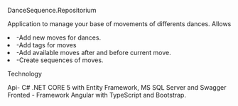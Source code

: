 DanceSequence.Repositorium

Application to manage your base of movements of differents dances.
Allows
<li>-Add new moves for dances.
<li>-Add tags for moves
<li>-Add available moves after and before current move.
<li>-Create sequences of moves.

Technology

Api- C# .NET CORE 5 with Entity Framework, MS SQL Server and Swagger
Fronted - Framework Angular with TypeScript and Bootstrap.
